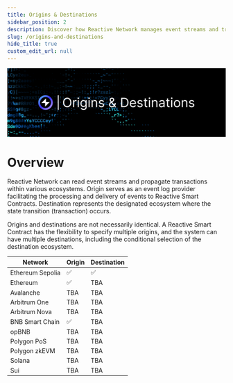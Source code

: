 ```yaml
---
title: Origins & Destinations
sidebar_position: 2
description: Discover how Reactive Network manages event streams and transactions across different ecosystems and learn about network compatibility.
slug: /origins-and-destinations
hide_title: true
custom_edit_url: null
---
```


![Origins & Destinations Image](./img/origins-and-destinations.jpg)

# Overview

Reactive Network can read event streams and propagate transactions within various ecosystems. Origin serves as an event log provider facilitating the processing and delivery of events to Reactive Smart Contracts. Destination represents the designated ecosystem where the state transition (transaction) occurs.

Origins and destinations are not necessarily identical. A Reactive Smart Contract has the flexibility to specify multiple origins, and the system can have multiple destinations, including the conditional selection of the destination ecosystem.

| Network          | Origin | Destination |
|------------------|--------|-------------|
| Ethereum Sepolia | ✅      | ✅           |
| Ethereum         | ✅      | TBA         |
| Avalanche        | TBA    | TBA         |
| Arbitrum One     | TBA    | TBA         |
| Arbitrum Nova    | TBA    | TBA         |
| BNB Smart Chain  | ✅      | TBA         |
| opBNB            | TBA    | TBA         |
| Polygon PoS      | TBA    | TBA         |
| Polygon zkEVM    | TBA    | TBA         |
| Solana           | TBA    | TBA         |
| Sui              | TBA    | TBA         |
